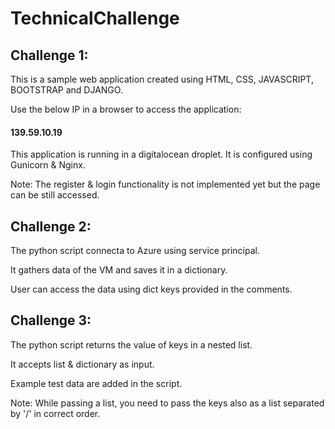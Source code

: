 # TechnicalChallenge

## Challenge 1:
This is a sample web application created using HTML, CSS, JAVASCRIPT, BOOTSTRAP and DJANGO.

Use the below IP in a browser to access the application:
#### 139.59.10.19

This application is running in a digitalocean droplet. It is configured using Gunicorn & Nginx.

Note: The register & login functionality is not implemented yet but the page can be still accessed.

## Challenge 2:
The python script connecta to Azure using service principal. 

It gathers data of the VM and saves it in a dictionary. 

User can access the data using dict keys provided in the comments.

## Challenge 3:
The python script returns the value of keys in a nested list.

It accepts list & dictionary as input.

Example test data are added in the script.

Note: While passing a list, you need to pass the keys also as a list separated by '/' in correct order.
